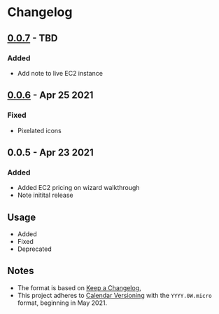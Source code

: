 # Changelog

## [0.0.7] - TBD

### Added

- Add note to live EC2 instance

## [0.0.6] - Apr 25 2021

### Fixed

- Pixelated icons

## 0.0.5 - Apr 23 2021

### Added

- Added EC2 pricing on wizard walkthrough
- Note initital release


## Usage

- Added
- Fixed
- Deprecated

[0.0.7]: https://google.com
[0.0.6]: https://google.com

## Notes

- The format is based on [Keep a Changelog](https://keepachangelog.com/en/1.0.0/),
- This project adheres to [Calendar Versioning](https://calver.org/) with the `YYYY.0W.micro` format, beginning in May 2021.
